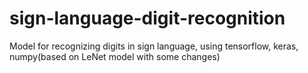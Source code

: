 # sign-language-digit-recognition
Model for recognizing digits in sign language, using tensorflow, keras, numpy(based on LeNet model with some changes)

